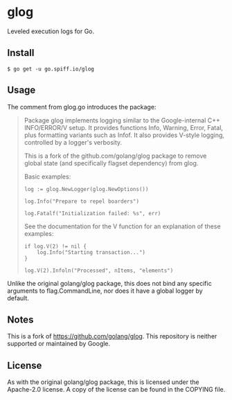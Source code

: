 glog
===

Leveled execution logs for Go.


Install
---

    $ go get -u go.spiff.io/glog


Usage
---

The comment from glog.go introduces the package:

> Package glog implements logging similar to the Google-internal C++
> INFO/ERROR/V setup.  It provides functions Info, Warning, Error, Fatal, plus
> formatting variants such as Infof. It also provides V-style logging,
> controlled by a logger's verbosity.
>
> This is a fork of the github.com/golang/glog package to remove global state
> (and specifically flagset dependency) from glog.
>
> Basic examples:
>
>     log := glog.NewLogger(glog.NewOptions())
>
>     log.Info("Prepare to repel boarders")
>
>     log.Fatalf("Initialization failed: %s", err)
>
> See the documentation for the V function for an explanation of these examples:
>
>     if log.V(2) != nil {
>         log.Info("Starting transaction...")
>     }
>
>     log.V(2).Infoln("Processed", nItems, "elements")

Unlike the original golang/glog package, this does not bind any specific
arguments to flag.CommandLine, nor does it have a global logger by default.


Notes
---

This is a fork of <https://github.com/golang/glog>. This repository is neither
supported or maintained by Google.


License
---

As with the original golang/glog package, this is licensed under the Apache-2.0 license.
A copy of the license can be found in the COPYING file.
